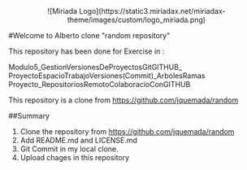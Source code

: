 <center>![Miriada Logo](https://static3.miriadax.net/miriadax-theme/images/custom/logo_miriada.png)</center>

#Welcome to Alberto clone "random repository"

This repository has been done for Exercise in :

Modulo5_GestionVersionesDeProyectosGitGITHUB_ ProyectoEspacioTrabajoVersiones(Commit)_ArbolesRamas Proyecto_RepositoriosRemotoColaboracioConGITHUB

This repository is a clone from https://github.com/jquemada/random 


##Summary

1. Clone the repository from https://github.com/jquemada/random 
2. Add README.md and LICENSE.md
3. Git Commit in my local clone.
4. Upload chages in this repository

